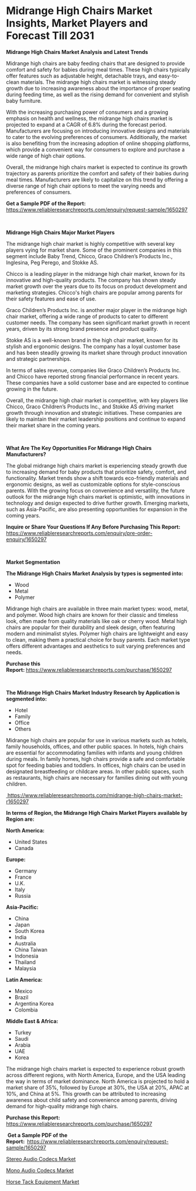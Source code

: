 <p><h1>Midrange High Chairs Market Insights, Market Players and Forecast Till 2031</h1></p><p><strong>Midrange High Chairs Market Analysis and Latest Trends</strong></p>
<p><p>Midrange high chairs are baby feeding chairs that are designed to provide comfort and safety for babies during meal times. These high chairs typically offer features such as adjustable height, detachable trays, and easy-to-clean materials. The midrange high chairs market is witnessing steady growth due to increasing awareness about the importance of proper seating during feeding time, as well as the rising demand for convenient and stylish baby furniture.</p><p>With the increasing purchasing power of consumers and a growing emphasis on health and wellness, the midrange high chairs market is projected to expand at a CAGR of 6.8% during the forecast period. Manufacturers are focusing on introducing innovative designs and materials to cater to the evolving preferences of consumers. Additionally, the market is also benefiting from the increasing adoption of online shopping platforms, which provide a convenient way for consumers to explore and purchase a wide range of high chair options.</p><p>Overall, the midrange high chairs market is expected to continue its growth trajectory as parents prioritize the comfort and safety of their babies during meal times. Manufacturers are likely to capitalize on this trend by offering a diverse range of high chair options to meet the varying needs and preferences of consumers.</p></p>
<p><strong>Get a Sample PDF of the Report:&nbsp;</strong> <a href="https://www.reliableresearchreports.com/enquiry/request-sample/1650297">https://www.reliableresearchreports.com/enquiry/request-sample/1650297</a></p>
<p>&nbsp;</p>
<p><strong>Midrange High Chairs Major Market Players</strong></p>
<p><p>The midrange high chair market is highly competitive with several key players vying for market share. Some of the prominent companies in this segment include Baby Trend, Chicco, Graco Children’s Products Inc., Inglesina, Peg Perego, and Stokke AS.</p><p>Chicco is a leading player in the midrange high chair market, known for its innovative and high-quality products. The company has shown steady market growth over the years due to its focus on product development and marketing strategies. Chicco's high chairs are popular among parents for their safety features and ease of use.</p><p>Graco Children’s Products Inc. is another major player in the midrange high chair market, offering a wide range of products to cater to different customer needs. The company has seen significant market growth in recent years, driven by its strong brand presence and product quality.</p><p>Stokke AS is a well-known brand in the high chair market, known for its stylish and ergonomic designs. The company has a loyal customer base and has been steadily growing its market share through product innovation and strategic partnerships.</p><p>In terms of sales revenue, companies like Graco Children’s Products Inc. and Chicco have reported strong financial performance in recent years. These companies have a solid customer base and are expected to continue growing in the future.</p><p>Overall, the midrange high chair market is competitive, with key players like Chicco, Graco Children’s Products Inc., and Stokke AS driving market growth through innovation and strategic initiatives. These companies are likely to maintain their market leadership positions and continue to expand their market share in the coming years.</p></p>
<p>&nbsp;</p>
<p><strong>What Are The Key Opportunities For Midrange High Chairs Manufacturers?</strong></p>
<p><p>The global midrange high chairs market is experiencing steady growth due to increasing demand for baby products that prioritize safety, comfort, and functionality. Market trends show a shift towards eco-friendly materials and ergonomic designs, as well as customizable options for style-conscious parents. With the growing focus on convenience and versatility, the future outlook for the midrange high chairs market is optimistic, with innovations in technology and design expected to drive further growth. Emerging markets, such as Asia-Pacific, are also presenting opportunities for expansion in the coming years.</p></p>
<p><strong>Inquire or Share Your Questions If Any Before Purchasing This Report:</strong> <a href="https://www.reliableresearchreports.com/enquiry/pre-order-enquiry/1650297">https://www.reliableresearchreports.com/enquiry/pre-order-enquiry/1650297</a></p>
<p>&nbsp;</p>
<p><strong>Market Segmentation</strong></p>
<p><strong>The Midrange High Chairs Market Analysis by types is segmented into:</strong></p>
<p><ul><li>Wood</li><li>Metal</li><li>Polymer</li></ul></p>
<p><p>Midrange high chairs are available in three main market types: wood, metal, and polymer. Wood high chairs are known for their classic and timeless look, often made from quality materials like oak or cherry wood. Metal high chairs are popular for their durability and sleek design, often featuring modern and minimalist styles. Polymer high chairs are lightweight and easy to clean, making them a practical choice for busy parents. Each market type offers different advantages and aesthetics to suit varying preferences and needs.</p></p>
<p><strong>Purchase this Report:&nbsp;</strong><a href="https://www.reliableresearchreports.com/purchase/1650297">https://www.reliableresearchreports.com/purchase/1650297</a></p>
<p>&nbsp;</p>
<p><strong>The Midrange High Chairs Market Industry Research by Application is segmented into:</strong></p>
<p><ul><li>Hotel</li><li>Family</li><li>Office</li><li>Others</li></ul></p>
<p><p>Midrange high chairs are popular for use in various markets such as hotels, family households, offices, and other public spaces. In hotels, high chairs are essential for accommodating families with infants and young children during meals. In family homes, high chairs provide a safe and comfortable spot for feeding babies and toddlers. In offices, high chairs can be used in designated breastfeeding or childcare areas. In other public spaces, such as restaurants, high chairs are necessary for families dining out with young children.</p></p>
<p><a href="https://www.reliableresearchreports.com/midrange-high-chairs-market-r1650297">&nbsp;https://www.reliableresearchreports.com/midrange-high-chairs-market-r1650297</a></p>
<p><strong>In terms of Region, the Midrange High Chairs Market Players available by Region are:</strong></p>
<p>
    <p> <strong> North America: </strong>
        <ul>
            <li>United States</li>
            <li>Canada</li>
        </ul>
        </p> 
    <p> <strong> Europe: </strong>
        <ul>
            <li>Germany</li>
            <li>France</li>
            <li>U.K.</li>
            <li>Italy</li>
            <li>Russia</li>
        </ul>
        </p> 
    <p> <strong> Asia-Pacific: </strong>
        <ul>
            <li>China</li>
            <li>Japan</li>
            <li>South Korea</li>
            <li>India</li>
            <li>Australia</li>
            <li>China Taiwan</li>
            <li>Indonesia</li>
            <li>Thailand</li>
            <li>Malaysia</li>
        </ul>
        </p> 
    <p> <strong> Latin America: </strong>
        <ul>
            <li>Mexico</li>
            <li>Brazil</li>
            <li>Argentina Korea</li>
            <li>Colombia</li>
        </ul>
        </p> 
    <p> <strong> Middle East & Africa: </strong>
        <ul>
            <li>Turkey</li>
            <li>Saudi</li>
            <li>Arabia</li>
            <li>UAE</li>
            <li>Korea</li>
        </ul>
    </p>
    </p>
<p><p>The midrange high chairs market is expected to experience robust growth across different regions, with North America, Europe, and the USA leading the way in terms of market dominance. North America is projected to hold a market share of 35%, followed by Europe at 30%, the USA at 20%, APAC at 10%, and China at 5%. This growth can be attributed to increasing awareness about child safety and convenience among parents, driving demand for high-quality midrange high chairs.</p></p>
<p><strong>Purchase this Report: </strong><a href="https://www.reliableresearchreports.com/purchase/1650297">https://www.reliableresearchreports.com/purchase/1650297</a></p>
<p>&nbsp;<strong>Get a Sample PDF of the Report:&nbsp;&nbsp;</strong><a href="https://www.reliableresearchreports.com/enquiry/request-sample/1650297">https://www.reliableresearchreports.com/enquiry/request-sample/1650297</a></p>
<p><strong></strong></p>
<p><p><a href="https://www.linkedin.com/pulse/stereo-audio-codecsnbspmarket-focuses-market-share-size-projected-gupaf">Stereo Audio Codecs Market</a></p><p><a href="https://www.linkedin.com/pulse/mono-audio-codecsnbspmarket-focuses-market-share-size-projected-i3dkf">Mono Audio Codecs Market</a></p><p><a href="https://issuu.com/reportprime-2/docs/horse-tack-equipment-market-size-2030.pptx">Horse Tack Equipment Market</a></p></p>